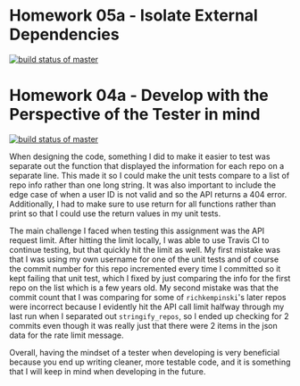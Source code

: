 # Homework 05a - Isolate External Dependencies
[![build status of master](https://travis-ci.org/Angelina-Zaccaria/SSW-567.svg?branch=HW05a_Mocking)](https://travis-ci.org/Angelina-Zaccaria/SSW-567/tree/HW05a_Mocking)

# Homework 04a - Develop with the Perspective of the Tester in mind
[![build status of master](https://travis-ci.org/Angelina-Zaccaria/SSW-567.svg?branch=master)](https://travis-ci.org/Angelina-Zaccaria/SSW-567)

When designing the code, something I did to make it easier to test was separate out the function that displayed the information for each repo on a separate line. This made it so I could make the unit tests compare to a list of repo info rather than one long string. It was also important to include the edge case of when a user ID is not valid and so the API returns a 404 error. Additionally, I had to make sure to use return for all functions rather than print so that I could use the return values in my unit tests.

The main challenge I faced when testing this assignment was the API request limit. After hitting the limit locally, I was able to use Travis CI to continue testing, but that quickly hit the limit as well. My first mistake was that I was using my own username for one of the unit tests and of course the commit number for this repo incremented every time I committed so it kept failing that unit test, which I fixed by just comparing the info for the first repo on the list which is a few years old. My second mistake was that the commit count that I was comparing for some of `richkempinski`'s later repos were incorrect because I evidently hit the API call limit halfway through my last run when I separated out `stringify_repos`, so I ended up checking for 2 commits even though it was really just that there were 2 items in the json data for the rate limit message.

Overall, having the mindset of a tester when developing is very beneficial because you end up writing cleaner, more testable code, and it is something that I will keep in mind when developing in the future.
